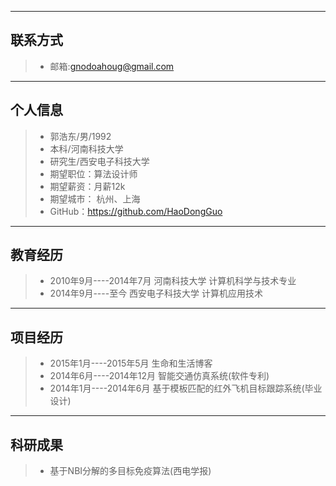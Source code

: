 ----------

联系方式
-------------

>- 邮箱:gnodoahoug@gmail.com

----------

个人信息
-------------
>- 郭浩东/男/1992
>- 本科/河南科技大学
>- 研究生/西安电子科技大学
>- 期望职位：算法设计师
>- 期望薪资：月薪12k
>- 期望城市： 杭州、上海
>- GitHub：https://github.com/HaoDongGuo

----------

教育经历
-------------
>- 2010年9月----2014年7月 河南科技大学 计算机科学与技术专业
>- 2014年9月----至今           西安电子科技大学 计算机应用技术

----------

项目经历
-------------
>- 2015年1月----2015年5月   生命和生活博客
>- 2014年6月----2014年12月 智能交通仿真系统(软件专利)
>- 2014年1月----2014年6月   基于模板匹配的红外飞机目标跟踪系统(毕业设计)


----------

科研成果
-------------
>- 基于NBI分解的多目标免疫算法(西电学报)

